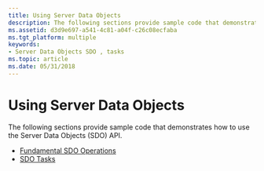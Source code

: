 ```yaml
---
title: Using Server Data Objects
description: The following sections provide sample code that demonstrates how to use the Server Data Objects (SDO) API.
ms.assetid: d3d9e697-a541-4c81-a04f-c26c08ecfaba
ms.tgt_platform: multiple
keywords:
- Server Data Objects SDO , tasks
ms.topic: article
ms.date: 05/31/2018
---
```


# Using Server Data Objects

The following sections provide sample code that demonstrates how to use the Server Data Objects (SDO) API.

-   [Fundamental SDO Operations](/windows/desktop/Nps/sdo-fundamental-sdo-operations)
-   [SDO Tasks](/windows/desktop/Nps/sdo-sdo-tasks)

 

 